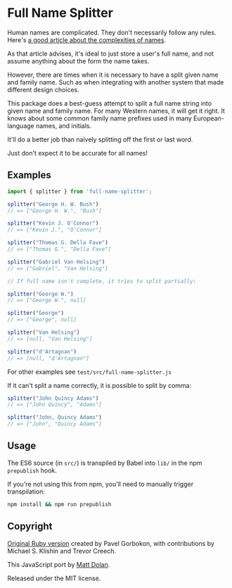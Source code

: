 # Full Name Splitter

Human names are complicated. They don't necessarily follow any rules. Here's [a good article about the complexities of names](https://www.w3.org/International/questions/qa-personal-names).

As that article advises, it's ideal to just store a user's full name, and not assume anything about the form the name takes.

However, there are times when it is necessary to have a split given name and family name. Such as when integrating with another system that made different design choices.

This package does a best-guess attempt to split a full name string into given name and family name. For many Western names, it will get it right. It knows about some common family name prefixes used in many European-language names, and initials.

It'll do a better job than naïvely splitting off the first or last word.

Just don't expect it to be accurate for all names!

## Examples

```js
import { splitter } from 'full-name-splitter';

splitter("George H. W. Bush")
// => ["George H. W.", "Bush"]

splitter("Kevin J. O'Connor")
// => ["Kevin J.", "O'Connor"]

splitter("Thomas G. Della Fave")
// => ["Thomas G.", "Della Fave"]

splitter("Gabriel Van Helsing")
// => ["Gabriel", "Van Helsing"]

// If full name isn't complete, it tries to split partially:

splitter("George W.")
// => ["George W.", null]

splitter("George")
// => ["George", null]

splitter("Van Helsing")
// => [null, "Van Helsing"]

splitter("d'Artagnan")
// => [null, "d'Artagnan"]
```

For other examples see `test/src/full-name-splitter.js`

If it can't split a name correctly, it is possible to split by comma:

```js
splitter("John Quincy Adams")
// => ["John Quincy", "Adams"]

splitter("John, Quincy Adams")
// => ["John", "Quincy Adams"]
```

## Usage

The ES6 source (in `src/`) is transpiled by Babel into `lib/` in the npm `prepublish` hook.

If you're not using this from npm, you'll need to manually trigger transpilation:

```bash
npm install && npm run prepublish
```

## Copyright

[Original Ruby version](https://github.com/pahanix/full-name-splitter) created by Pavel Gorbokon, with contributions by Michael S. Klishin and Trevor Creech.

This JavaScript port by [Matt Dolan](https://twitter.com/_MattDolan).

Released under the MIT license.

